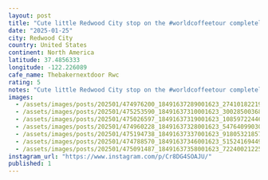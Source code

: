 ```yaml
---
layout: post
title: "Cute little Redwood City stop on the #worldcoffeetour completely with delightful sweet treats. @thebakernextdoor_rwc"
date: "2025-01-25"
city: Redwood City
country: United States
continent: North America
latitude: 37.4856333
longitude: -122.226089
cafe_name: Thebakernextdoor Rwc
rating: 5
notes: "Cute little Redwood City stop on the #worldcoffeetour completely with delightful sweet treats. @thebakernextdoor_rwc"
images:
  - /assets/images/posts/202501/474976200_18491637289001623_2741018221970030589_n_18103387420471089.jpg
  - /assets/images/posts/202501/475253590_18491637310001623_3002850036834678301_n_17938402421841024.jpg
  - /assets/images/posts/202501/475026597_18491637319001623_1085972244695009490_n_18031357274252572.jpg
  - /assets/images/posts/202501/474960228_18491637328001623_5476409903024695044_n_18065552119693738.jpg
  - /assets/images/posts/202501/475194738_18491637337001623_9180532185722715890_n_17902897440014488.jpg
  - /assets/images/posts/202501/474788570_18491637346001623_5152416944900353122_n_18267453679252522.jpg
  - /assets/images/posts/202501/475091487_18491637358001623_7224002122587766570_n_18079224304626132.jpg
instagram_url: "https://www.instagram.com/p/Cr8DG4SOAJU/"
published: 1
---
```

